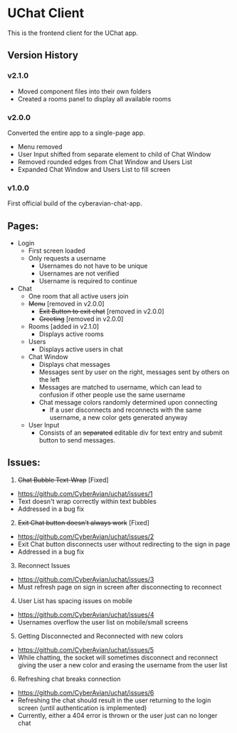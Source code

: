 # UChat Client

This is the frontend client for the UChat app. 

## Version History

### v2.1.0

- Moved component files into their own folders
- Created a rooms panel to display all available rooms

### v2.0.0

Converted the entire app to a single-page app. 

- Menu removed
- User Input shifted from separate element to child of Chat Window
- Removed rounded edges from Chat Window and Users List
- Expanded Chat Window and Users List to fill screen

### v1.0.0

First official build of the cyberavian-chat-app.

## Pages:
- Login
  - First screen loaded
  - Only requests a username
    - Usernames do not have to be unique
    - Usernames are not verified
    - Username is required to continue
- Chat
  - One room that all active users join
  - ~~Menu~~ [removed in v2.0.0]
    - ~~Exit Button to exit chat~~ [removed in v2.0.0]
    - ~~Greeting~~ [removed in v2.0.0]
  - Rooms [added in v2.1.0]
    - Displays active rooms
  - Users
    - Displays active users in chat
  - Chat Window
    - Displays chat messages
    - Messages sent by user on the right, messages sent by others on the left
    - Messages are matched to username, which can lead to confusion if other people use the same username
    - Chat message colors randomly determined upon connecting
      - If a user disconnects and reconnects with the same username, a new color gets generated anyway
  - User Input
    - Consists of an ~~separated~~ editable div for text entry and submit button to send messages. 

## Issues:
1. ~~Chat Bubble Text-Wrap~~ [Fixed]
  - https://github.com/CyberAvian/uchat/issues/1
  - Text doesn't wrap correctly within text bubbles
  - Addressed in a bug fix
2. ~~Exit Chat button doesn't always work~~ [Fixed]
  - https://github.com/CyberAvian/uchat/issues/2
  - Exit Chat button disconnects user without redirecting to the sign in page
  - Addressed in a bug fix
3. Reconnect Issues
  - https://github.com/CyberAvian/uchat/issues/3
  - Must refresh page on sign in screen after disconnecting to reconnect
4. User List has spacing issues on mobile
  - https://github.com/CyberAvian/uchat/issues/4
  - Usernames overflow the user list on mobile/small screens
5. Getting Disconnected and Reconnected with new colors
 - https://github.com/CyberAvian/uchat/issues/5
 - While chatting, the socket will sometimes disconnect and reconnect giving the user a new color and erasing the username from the user list
6. Refreshing chat breaks connection
  - https://github.com/CyberAvian/uchat/issues/6
  - Refreshing the chat should result in the user returning to the login screen (until authentication is implemented)
  - Currently, either a 404 error is thrown or the user just can no longer chat
